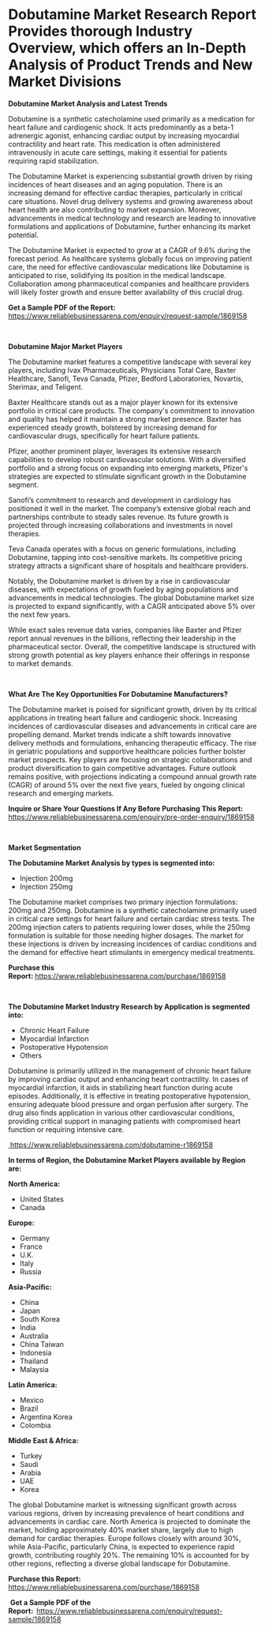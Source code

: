 <p><h1>Dobutamine Market Research Report Provides thorough Industry Overview, which offers an In-Depth Analysis of Product Trends and New Market Divisions</h1></p><p><strong>Dobutamine Market Analysis and Latest Trends</strong></p>
<p><p>Dobutamine is a synthetic catecholamine used primarily as a medication for heart failure and cardiogenic shock. It acts predominantly as a beta-1 adrenergic agonist, enhancing cardiac output by increasing myocardial contractility and heart rate. This medication is often administered intravenously in acute care settings, making it essential for patients requiring rapid stabilization.</p><p>The Dobutamine Market is experiencing substantial growth driven by rising incidences of heart diseases and an aging population. There is an increasing demand for effective cardiac therapies, particularly in critical care situations. Novel drug delivery systems and growing awareness about heart health are also contributing to market expansion. Moreover, advancements in medical technology and research are leading to innovative formulations and applications of Dobutamine, further enhancing its market potential.</p><p>The Dobutamine Market is expected to grow at a CAGR of 9.6% during the forecast period. As healthcare systems globally focus on improving patient care, the need for effective cardiovascular medications like Dobutamine is anticipated to rise, solidifying its position in the medical landscape. Collaboration among pharmaceutical companies and healthcare providers will likely foster growth and ensure better availability of this crucial drug.</p></p>
<p><strong>Get a Sample PDF of the Report:&nbsp;</strong> <a href="https://www.reliablebusinessarena.com/enquiry/request-sample/1869158?utm_campaign=3676&utm_medium=2&utm_source=Github&utm_content=ia&utm_term=19042025&utm_id=dobutamine">https://www.reliablebusinessarena.com/enquiry/request-sample/1869158</a></p>
<p>&nbsp;</p>
<p><strong>Dobutamine Major Market Players</strong></p>
<p><p>The Dobutamine market features a competitive landscape with several key players, including Ivax Pharmaceuticals, Physicians Total Care, Baxter Healthcare, Sanofi, Teva Canada, Pfizer, Bedford Laboratories, Novartis, Sterimax, and Teligent. </p><p>Baxter Healthcare stands out as a major player known for its extensive portfolio in critical care products. The company's commitment to innovation and quality has helped it maintain a strong market presence. Baxter has experienced steady growth, bolstered by increasing demand for cardiovascular drugs, specifically for heart failure patients. </p><p>Pfizer, another prominent player, leverages its extensive research capabilities to develop robust cardiovascular solutions. With a diversified portfolio and a strong focus on expanding into emerging markets, Pfizer's strategies are expected to stimulate significant growth in the Dobutamine segment.</p><p>Sanofi’s commitment to research and development in cardiology has positioned it well in the market. The company’s extensive global reach and partnerships contribute to steady sales revenue. Its future growth is projected through increasing collaborations and investments in novel therapies.</p><p>Teva Canada operates with a focus on generic formulations, including Dobutamine, tapping into cost-sensitive markets. Its competitive pricing strategy attracts a significant share of hospitals and healthcare providers.</p><p>Notably, the Dobutamine market is driven by a rise in cardiovascular diseases, with expectations of growth fueled by aging populations and advancements in medical technologies. The global Dobutamine market size is projected to expand significantly, with a CAGR anticipated above 5% over the next few years.</p><p>While exact sales revenue data varies, companies like Baxter and Pfizer report annual revenues in the billions, reflecting their leadership in the pharmaceutical sector. Overall, the competitive landscape is structured with strong growth potential as key players enhance their offerings in response to market demands.</p></p>
<p>&nbsp;</p>
<p><strong>What Are The Key Opportunities For Dobutamine Manufacturers?</strong></p>
<p><p>The Dobutamine market is poised for significant growth, driven by its critical applications in treating heart failure and cardiogenic shock. Increasing incidences of cardiovascular diseases and advancements in critical care are propelling demand. Market trends indicate a shift towards innovative delivery methods and formulations, enhancing therapeutic efficacy. The rise in geriatric populations and supportive healthcare policies further bolster market prospects. Key players are focusing on strategic collaborations and product diversification to gain competitive advantages. Future outlook remains positive, with projections indicating a compound annual growth rate (CAGR) of around 5% over the next five years, fueled by ongoing clinical research and emerging markets.</p></p>
<p><strong>Inquire or Share Your Questions If Any Before Purchasing This Report:</strong> <a href="https://www.reliablebusinessarena.com/enquiry/pre-order-enquiry/1869158?utm_campaign=3676&utm_medium=2&utm_source=Github&utm_content=ia&utm_term=19042025&utm_id=dobutamine">https://www.reliablebusinessarena.com/enquiry/pre-order-enquiry/1869158</a></p>
<p>&nbsp;</p>
<p><strong>Market Segmentation</strong></p>
<p><strong>The Dobutamine Market Analysis by types is segmented into:</strong></p>
<p><ul><li>Injection 200mg</li><li>Injection 250mg</li></ul></p>
<p><p>The Dobutamine market comprises two primary injection formulations: 200mg and 250mg. Dobutamine is a synthetic catecholamine primarily used in critical care settings for heart failure and certain cardiac stress tests. The 200mg injection caters to patients requiring lower doses, while the 250mg formulation is suitable for those needing higher dosages. The market for these injections is driven by increasing incidences of cardiac conditions and the demand for effective heart stimulants in emergency medical treatments.</p></p>
<p><strong>Purchase this Report:&nbsp;</strong><a href="https://www.reliablebusinessarena.com/purchase/1869158?utm_campaign=3676&utm_medium=2&utm_source=Github&utm_content=ia&utm_term=19042025&utm_id=dobutamine">https://www.reliablebusinessarena.com/purchase/1869158</a></p>
<p>&nbsp;</p>
<p><strong>The Dobutamine Market Industry Research by Application is segmented into:</strong></p>
<p><ul><li>Chronic Heart Failure</li><li>Myocardial Infarction</li><li>Postoperative Hypotension</li><li>Others</li></ul></p>
<p><p>Dobutamine is primarily utilized in the management of chronic heart failure by improving cardiac output and enhancing heart contractility. In cases of myocardial infarction, it aids in stabilizing heart function during acute episodes. Additionally, it is effective in treating postoperative hypotension, ensuring adequate blood pressure and organ perfusion after surgery. The drug also finds application in various other cardiovascular conditions, providing critical support in managing patients with compromised heart function or requiring intensive care.</p></p>
<p><a href="https://www.reliablebusinessarena.com/dobutamine-r1869158?utm_campaign=3676&utm_medium=2&utm_source=Github&utm_content=ia&utm_term=19042025&utm_id=dobutamine">&nbsp;https://www.reliablebusinessarena.com/dobutamine-r1869158</a></p>
<p><strong>In terms of Region, the Dobutamine Market Players available by Region are:</strong></p>
<p>
    <p> <strong> North America: </strong>
        <ul>
            <li>United States</li>
            <li>Canada</li>
        </ul>
        </p> 
    <p> <strong> Europe: </strong>
        <ul>
            <li>Germany</li>
            <li>France</li>
            <li>U.K.</li>
            <li>Italy</li>
            <li>Russia</li>
        </ul>
        </p> 
    <p> <strong> Asia-Pacific: </strong>
        <ul>
            <li>China</li>
            <li>Japan</li>
            <li>South Korea</li>
            <li>India</li>
            <li>Australia</li>
            <li>China Taiwan</li>
            <li>Indonesia</li>
            <li>Thailand</li>
            <li>Malaysia</li>
        </ul>
        </p> 
    <p> <strong> Latin America: </strong>
        <ul>
            <li>Mexico</li>
            <li>Brazil</li>
            <li>Argentina Korea</li>
            <li>Colombia</li>
        </ul>
        </p> 
    <p> <strong> Middle East & Africa: </strong>
        <ul>
            <li>Turkey</li>
            <li>Saudi</li>
            <li>Arabia</li>
            <li>UAE</li>
            <li>Korea</li>
        </ul>
    </p>
    </p>
<p><p>The global Dobutamine market is witnessing significant growth across various regions, driven by increasing prevalence of heart conditions and advancements in cardiac care. North America is projected to dominate the market, holding approximately 40% market share, largely due to high demand for cardiac therapies. Europe follows closely with around 30%, while Asia-Pacific, particularly China, is expected to experience rapid growth, contributing roughly 20%. The remaining 10% is accounted for by other regions, reflecting a diverse global landscape for Dobutamine.</p></p>
<p><strong>Purchase this Report: </strong><a href="https://www.reliablebusinessarena.com/purchase/1869158?utm_campaign=3676&utm_medium=2&utm_source=Github&utm_content=ia&utm_term=19042025&utm_id=dobutamine">https://www.reliablebusinessarena.com/purchase/1869158</a></p>
<p>&nbsp;<strong>Get a Sample PDF of the Report:&nbsp;&nbsp;</strong><a href="https://www.reliablebusinessarena.com/enquiry/request-sample/1869158?utm_campaign=3676&utm_medium=2&utm_source=Github&utm_content=ia&utm_term=19042025&utm_id=dobutamine">https://www.reliablebusinessarena.com/enquiry/request-sample/1869158</a></p>
<p><strong></strong></p>
<p><p></p><p></p><p></p></p>